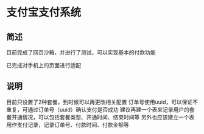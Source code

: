 # 支付宝支付系统

## 简述
目前完成了网页沙箱，并进行了测试，可以实现基本的付款功能

已完成对手机上的页面进行适配
## 说明
目前只设置了2种套餐，到时候可以再更改相关配置
订单号使用uuid，可以保证不重复，可通过订单号（uuid）确认支付是否成功
建议再建一个表来记录用户的套餐开通情况，可以包括套餐类型、开通时间、结束时间等
另外也应该建立一个表用作支付记录，记录订单号、付款时间、付款金额等